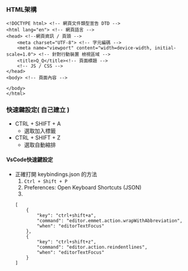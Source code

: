 <!-- markdownlint-disable -->

### HTML架構
```
<!DOCTYPE html> <!-- 網頁文件類型宣告 DTD -->
<html lang="en"> <!-- 網頁語言 -->
<head> <!--網頁資訊 / 頁頭 -->
	<meta charset="UTF-8"> <!-- 字元編碼 -->
	<meta name="viewport" content="width=device-width, initial-scale=1.0"> <!-- 針對行動裝置 檢視區域 -->
	<title>Q_Q</title><!-- 頁面標題 -->
	<!-- JS / CSS -->
</head>
<body> <!-- 頁面內容 -->
	
</body>
</html>
```

### 快速鍵設定( 自己建立 )

- CTRL + SHIFT + A
	- 選取加入標籤
- CTRL + SHIFT + Z
	- 選取自動縮排


#### VsCode快速鍵設定

- 正確打開 keybindings.json 的方法
	1. `Ctrl + Shift + P`
	2. Preferences: Open Keyboard Shortcuts (JSON)
	3.
	```
	[
		{
			"key": "ctrl+shift+a",
			"command": "editor.emmet.action.wrapWithAbbreviation",
			"when": "editorTextFocus"
		},
		{
			"key": "ctrl+shift+z",
			"command": "editor.action.reindentlines",
			"when": "editorTextFocus"
		}
	]
	```

